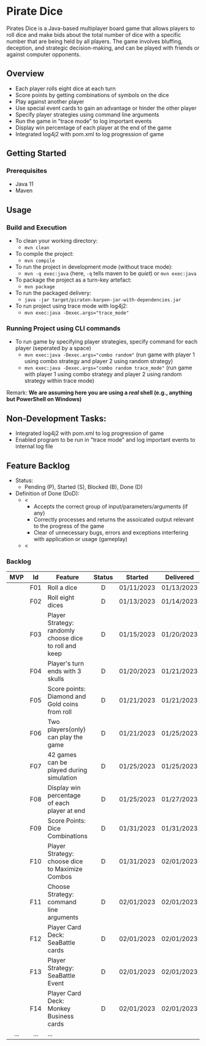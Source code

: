 # Pirate Dice

Pirates Dice is a Java-based multiplayer board game that allows players to roll dice and make bids about the total number of dice with a specific number that are being held by all players. The game involves bluffing, deception, and strategic decision-making, and can be played with friends or against computer opponents.



## Overview

- Each player rolls eight dice at each turn
- Score points by getting combinations of symbols on the dice
- Play against another player
- Use special event cards to gain an advantage or hinder the other player
- Specify player strategies using command line arguments
- Run the game in "trace mode" to log important events
- Display win percentage of each player at the end of the game
- Integrated log4j2 with pom.xml to log progression of game


## Getting Started

  ### Prerequisites

  - Java 11
  - Maven


## Usage

  ### Build and Execution

  * To clean your working directory:
    * `mvn clean`
  * To compile the project:
    * `mvn compile`
  * To run the project in development mode (without trace mode):
    * `mvn -q exec:java` (here, `-q` tells maven to be _quiet_) or `mvn exec:java`
  * To package the project as a turn-key artefact:
    * `mvn package`
  * To run the packaged delivery:
    * `java -jar target/piraten-karpen-jar-with-dependencies.jar`
  * To run project using trace mode with log4j2:
    * `mvn exec:java -Dexec.args="trace_mode"`

  ### Running Project using CLI commands
  * To run game by specifying player strategies, specify command for each player (seperated by a space)
    * `mvn exec:java -Dexec.args="combo random"` (run game with player 1 using combo strategy and player 2 using random strategy)
    * `mvn exec:java -Dexec.args="combo random trace_mode"` (run game with player 1 using combo strategy and player 2 using random strategy within trace mode)

Remark: **We are assuming here you are using a _real_ shell (e.g., anything but PowerShell on Windows)**


## Non-Development Tasks:
 * Integrated log4j2 with pom.xml to log progression of game
 * Enabled program to be run in "trace mode" and log important events to internal log file


## Feature Backlog

 * Status: 
   * Pending (P), Started (S), Blocked (B), Done (D)
 * Definition of Done (DoD):
   * < 
      * Accepts the correct group of input/parameters/arguments (if any)
      * Correctly processes and returns the assoicated output relevant to the progress of the game
      * Clear of unnecessary bugs, errors and exceptions interfering with application or usage (gameplay)
   * <


### Backlog 

| MVP | Id  | Feature  | Status  |  Started  | Delivered |
| :-:  |:-:  |---       | :-:     | :-:       | :-:       |
|    | F01 | Roll a dice | D | 01/11/2023 | 01/13/2023 |
|    | F02 | Roll eight dices  | D | 01/13/2023 | 01/14/2023 |
|    | F03 | Player Strategy: randomly choose dice to roll and keep | D | 01/15/2023 | 01/20/2023 |
|    | F04 | Player's turn ends with 3 skulls | D | 01/20/2023 | 01/21/2023 |
|    | F05 | Score points: Diamond and Gold coins from roll | D | 01/21/2023 | 01/21/2023 |
|    | F06 | Two players(only) can play the game  | D | 01/21/2023 | 01/25/2023 |
|    | F07 | 42 games can be played during simulation  | D | 01/25/2023 | 01/25/2023 |
|    | F08 | Display win percentage of each player at end | D | 01/25/2023 | 01/27/2023 |
|    | F09 | Score Points: Dice Combinations | D | 01/31/2023 | 01/31/2023 |
|    | F10 | Player Strategy: choose dice to Maximize Combos  | D | 01/31/2023 | 02/01/2023 |
|    | F11 | Choose Strategy: command line arguments | D | 02/01/2023 | 02/01/2023 |
|    | F12 | Player Card Deck: SeaBattle cards | D | 02/01/2023 | 02/01/2023 |
|    | F13 | Player Strategy: SeaBattle Event | D | 02/01/2023 | 02/01/2023 |
|    | F14 | Player Card Deck: Monkey Business cards | D | 02/01/2023  | 02/01/2023 |
| ... | ... | ... |


